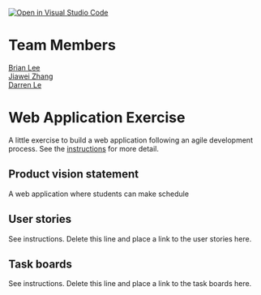 [![Open in Visual Studio Code](https://classroom.github.com/assets/open-in-vscode-c66648af7eb3fe8bc4f294546bfd86ef473780cde1dea487d3c4ff354943c9ae.svg)](https://classroom.github.com/online_ide?assignment_repo_id=8880021&assignment_repo_type=AssignmentRepo)

# Team Members

[Brian Lee](https://github.com/shl622)\
[Jiawei Zhang](https://github.com/jiawei-zhang-a)\
[Darren Le](https://github.com/DarrenLe20)

# Web Application Exercise

A little exercise to build a web application following an agile development process. See the [instructions](instructions.md) for more detail.

## Product vision statement

A web application where students can make schedule

## User stories

See instructions. Delete this line and place a link to the user stories here.

## Task boards

See instructions. Delete this line and place a link to the task boards here.
